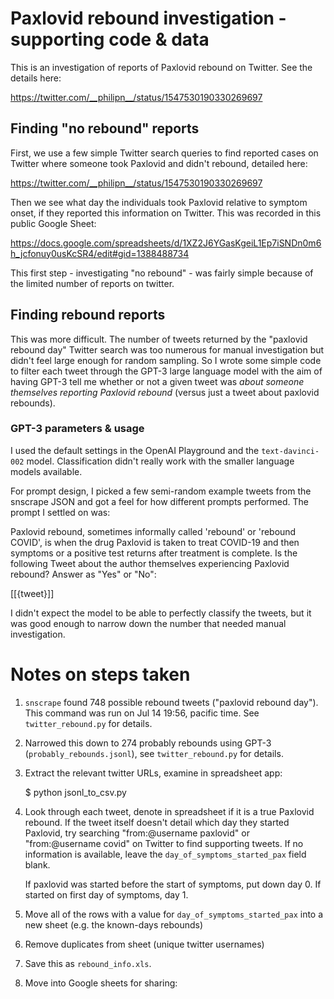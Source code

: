 # Paxlovid rebound investigation - supporting code & data

This is an investigation of reports of Paxlovid rebound on Twitter.  See the details here:

  https://twitter.com/__philipn__/status/1547530190330269697

## Finding "no rebound" reports

First, we use a few simple Twitter search queries to find reported cases on Twitter where someone took Paxlovid and didn't rebound, detailed here:

  https://twitter.com/__philipn__/status/1547530190330269697

Then we see what day the individuals took Paxlovid relative to symptom onset, if they reported this information on Twitter.  This was recorded in this public Google Sheet:

https://docs.google.com/spreadsheets/d/1XZ2J6YGasKgeiL1Ep7iSNDn0m6h_jcfonuy0usKcSR4/edit#gid=1388488734

This first step - investigating "no rebound" - was fairly simple because of the limited number of reports on twitter.

## Finding rebound reports

This was more difficult.  The number of tweets returned by the "paxlovid rebound day" Twitter search was too numerous for manual investigation but didn't feel large enough for random sampling.  So I wrote some simple code to filter each tweet through the GPT-3 large language model with the aim of having GPT-3 tell me whether or not a given tweet was *about someone themselves reporting Paxlovid rebound* (versus just a tweet about paxlovid rebounds).

### GPT-3 parameters & usage

I used the default settings in the OpenAI Playground and the `text-davinci-002` model.  Classification didn't really work with the smaller language models available.

For prompt design, I picked a few semi-random example tweets from the snscrape JSON and got a feel for how different prompts performed. The prompt I settled on was:

  Paxlovid rebound, sometimes informally called 'rebound' or 'rebound COVID', is when the drug Paxlovid is taken to treat COVID-19 and then symptoms or a positive test returns after treatment is complete.  Is the following Tweet about the author themselves experiencing Paxlovid rebound? Answer as "Yes" or "No":
  
  [[{tweet}]]

I didn't expect the model to be able to perfectly classify the tweets, but it was good enough to narrow down the number that needed manual investigation.

# Notes on steps taken
 
 1. `snscrape` found 748 possible rebound tweets ("paxlovid rebound day").  This command was run on Jul 14 19:56, pacific time. See `twitter_rebound.py` for details.
 2. Narrowed this down to 274 probably rebounds using GPT-3 (`probably_rebounds.jsonl`), see `twitter_rebound.py` for details.
 3. Extract the relevant twitter URLs, examine in spreadsheet app:

      $ python jsonl_to_csv.py

 4. Look through each tweet, denote in spreadsheet if it is a true Paxlovid rebound.  If the tweet itself doesn't detail which day they started Paxlovid, try searching "from:@username paxlovid" or "from:@username covid" on Twitter to find supporting tweets.  If no information is available, leave the `day_of_symptoms_started_pax` field blank.

    If paxlovid was started before the start of symptoms, put down day 0. If started on first day of symptoms, day 1.

 5. Move all of the rows with a value for `day_of_symptoms_started_pax` into a new sheet (e.g. the known-days rebounds)
 6. Remove duplicates from sheet (unique twitter usernames)
 7. Save this as `rebound_info.xls`.
 8. Move into Google sheets for sharing:
